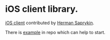 # iOS client library.

[iOS client](https://github.com/centrifugal/centrifuge-ios) contributed by [Herman Saprykin](https://github.com/mogol).

There is [example](https://github.com/centrifugal/centrifuge-ios/tree/develop/Example) in repo which can help to start.
